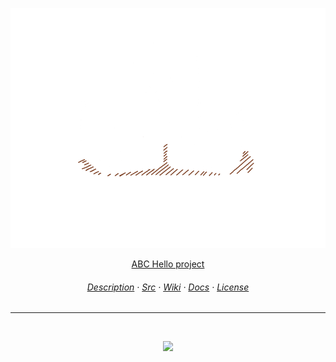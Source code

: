 <p align="center">
  <picture> 
    <source media="(prefers-color-scheme: dark)" srcset=".github/assets/cubeABC-light.png" /> 
    <source media="(prefers-color-scheme: light)" srcset=".github/assets/cubeABC-dark.png" />
	  <img src=".github/assets/cubeABC-light.png" style="width: 32rem; height: 24rem;">
  </picture> 
</p>

<p align="center">
  <a href="https://github.com/Ercaino/ABC_Languages">ABC Hello project</a>
</p>

<h6 align="center">
  <a href="https://github.com/Ercaino/ABC_Languages/blob/main/README.md">Description</a>
  ·
  <a href="https://github.com/Ercaino/ABC_Languages/tree/main/scr">Src</a>
  ·
  <a href="https://github.com/Ercaino/ABC_Languages/wiki">Wiki</a>
  ·
  <a href="https://github.com/Ercaino/ABC_Languages/blob/main/README.md">Docs</a>
  ·
  <a href="https://github.com/Ercaino/ABC_Languages/blob/main/LICENSE">License</a>
</h6>

---

<br>
<p align="center">
  <a href="https://github.com/Ercaino/ABC_Languages/releases/latest">
    <img src="https://img.shields.io/github/v/release/Ercaino/ABC_Languages?colorA=363a4f&colorB=a6da95&style=for-the-badge&logo=github&logoColor=cad3f5">
  </a>
  <!-- <a href="https://github.com/Ercaino/ABC_Languages/issues">
    <img src="https://img.shields.io/github/issues/Ercaino/ABC_Languages?colorA=363a4f&colorB=f5a97f&style=for-the-badge&logo=data:image/svg+xml;base64,PHN2ZyB4bWxucz0iaHR0cDovL3d3dy53My5vcmcvMjAwMC9zdmciIHZpZXdCb3g9IjAgMCAyNTYgMjU2Ij4KPHBhdGggZD0iTTIxNiwzMlYxOTJhOCw4LDAsMCwxLTgsOEg3MmExNiwxNiwwLDAsMC0xNiwxNkgxOTJhOCw4LDAsMCwxLDAsMTZINDhhOCw4LDAsMCwxLTgtOFY1NkEzMiwzMiwwLDAsMSw3MiwyNEgyMDhBOCw4LDAsMCwxLDIxNiwzMloiIHN0eWxlPSJmaWxsOiAjQ0FEM0Y1OyIvPgo8L3N2Zz4=">
  </a> -->
</p>

